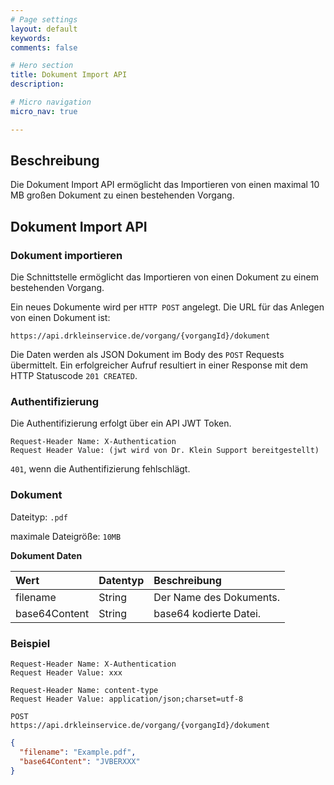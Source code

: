 ```yaml
---
# Page settings
layout: default
keywords:
comments: false

# Hero section
title: Dokument Import API
description:

# Micro navigation
micro_nav: true

---
```

## Beschreibung
Die Dokument Import API ermöglicht das Importieren von einen maximal 10 MB großen Dokument zu einen bestehenden Vorgang.

## Dokument Import API

### Dokument importieren

Die Schnittstelle ermöglicht das Importieren von einen Dokument zu einem bestehenden Vorgang.

Ein neues Dokumente wird per `HTTP POST` angelegt. Die URL für das Anlegen von einen Dokument ist:

`https://api.drkleinservice.de/vorgang/{vorgangId}/dokument`

Die Daten werden als JSON Dokument im Body des `POST` Requests übermittelt. 
Ein erfolgreicher Aufruf resultiert in einer Response mit dem HTTP Statuscode `201 CREATED`.

### Authentifizierung

Die Authentifizierung erfolgt über ein API JWT Token.

```
Request-Header Name: X-Authentication
Request Header Value: (jwt wird von Dr. Klein Support bereitgestellt)
```
`401`, wenn die Authentifizierung fehlschlägt.

### Dokument

Dateityp: `.pdf`

maximale Dateigröße: `10MB`

**Dokument Daten**

| Wert | Datentyp | Beschreibung |
| :--- | :------- | :----------- |
| filename | String | Der Name des Dokuments.
| base64Content | String | base64 kodierte Datei.


### Beispiel

```text
Request-Header Name: X-Authentication
Request Header Value: xxx

Request-Header Name: content-type
Request Header Value: application/json;charset=utf-8

POST
https://api.drkleinservice.de/vorgang/{vorgangId}/dokument
```

```json
{
  "filename": "Example.pdf", 
  "base64Content": "JVBERXXX"
}
```
